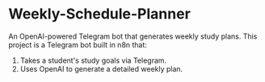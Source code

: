 # Weekly-Schedule-Planner
An OpenAI-powered Telegram bot that generates weekly study plans.
This project is a Telegram bot built in n8n that:
1. Takes a student's study goals via Telegram.
2. Uses OpenAI to generate a detailed weekly plan.
